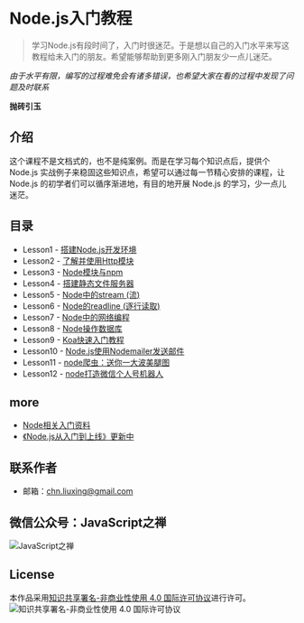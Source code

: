 # Node.js入门教程

> 学习Node.js有段时间了，入门时很迷茫。于是想以自己的入门水平来写这教程给未入门的朋友。希望能够帮助到更多刚入门朋友少一点儿迷茫。

*由于水平有限，编写的过程难免会有诸多错误，也希望大家在看的过程中发现了问题及时联系*

**抛砖引玉**

## 介绍

这个课程不是文档式的，也不是纯案例。而是在学习每个知识点后，提供个Node.js 实战例子来稳固这些知识点，希望可以通过每一节精心安排的课程，让 Node.js 的初学者们可以循序渐进地，有目的地开展 Node.js 的学习，少一点儿迷茫。

## 目录

- Lesson1 - [搭建Node.js开发环境](./lesson1/README.md)
- Lesson2 - [了解并使用Http模块](lesson2/README.md)
- Lesson3 - [Node模块与npm](lesson3/README.md)
- Lesson4 - [搭建静态文件服务器](lesson4/README.md)
- Lesson5 - [Node中的stream (流)](lesson5/README.md)
- Lesson6 - [Node的readline (逐行读取)](lesson6/README.md)
- Lesson7 - [Node中的网络编程](lesson7/README.md)
- Lesson8 - [Node操作数据库](lesson8/README.md)
- Lesson9 - [Koa快速入门教程](lesson9/README.md)
- Lesson10 - [Node.js使用Nodemailer发送邮件](lesson10/README.md)
- Lesson11 - [node爬虫：送你一大波美腿图](lesson11/README.md)
- Lesson12 - [node打造微信个人号机器人](lesson12/README.md)

## more
- [Node相关入门资料](/tutorials/README.md)
- [《Node.js从入门到上线》更新中](https://github.com/liuxing/abc-blog)


## 联系作者

- 邮箱：[chn.liuxing@gmail.com](mailto:chn.liuxing@gmail.com)

## 微信公众号：JavaScript之禅 
![JavaScript之禅](http://ommpd2lnj.bkt.clouddn.com/qrcode_for_gh_dddbed02f672_344.jpg?imageView2/1/w/200/h/200)
## License

本作品采用[知识共享署名-非商业性使用 4.0 国际许可协议](http://creativecommons.org/licenses/by-nc/4.0/)进行许可。![知识共享署名-非商业性使用 4.0 国际许可协议](https://i.creativecommons.org/l/by-nc/4.0/80x15.png)
